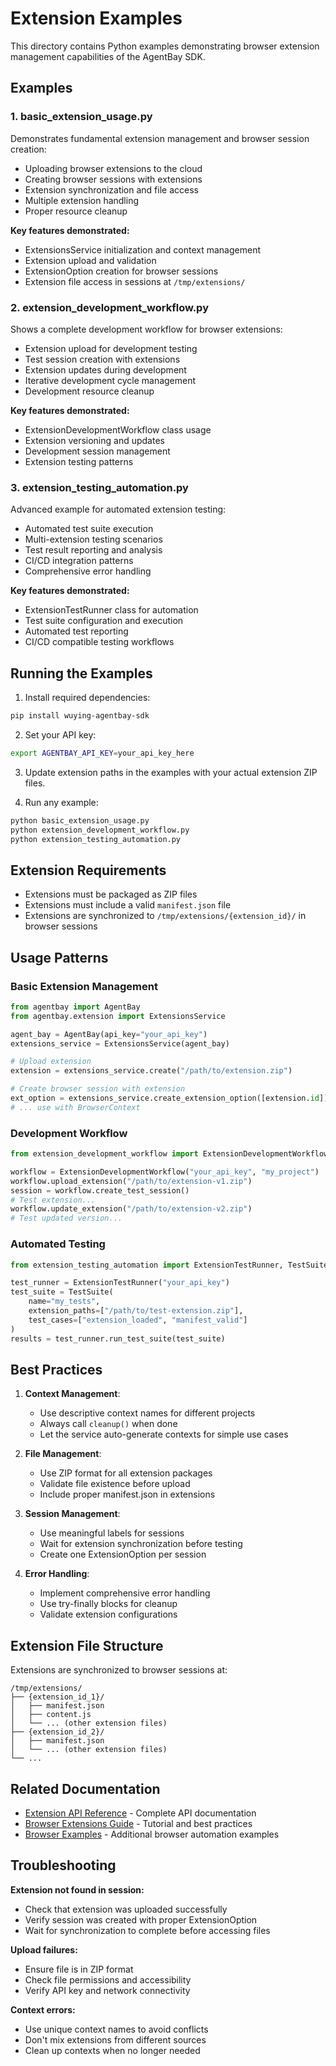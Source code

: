 # Extension Examples

This directory contains Python examples demonstrating browser extension management capabilities of the AgentBay SDK.

## Examples

### 1. basic_extension_usage.py
Demonstrates fundamental extension management and browser session creation:
- Uploading browser extensions to the cloud
- Creating browser sessions with extensions
- Extension synchronization and file access
- Multiple extension handling
- Proper resource cleanup

**Key features demonstrated:**
- ExtensionsService initialization and context management
- Extension upload and validation
- ExtensionOption creation for browser sessions
- Extension file access in sessions at `/tmp/extensions/`

### 2. extension_development_workflow.py
Shows a complete development workflow for browser extensions:
- Extension upload for development testing
- Test session creation with extensions
- Extension updates during development
- Iterative development cycle management
- Development resource cleanup

**Key features demonstrated:**
- ExtensionDevelopmentWorkflow class usage
- Extension versioning and updates
- Development session management
- Extension testing patterns

### 3. extension_testing_automation.py
Advanced example for automated extension testing:
- Automated test suite execution
- Multi-extension testing scenarios
- Test result reporting and analysis
- CI/CD integration patterns
- Comprehensive error handling

**Key features demonstrated:**
- ExtensionTestRunner class for automation
- Test suite configuration and execution
- Automated test reporting
- CI/CD compatible testing workflows

## Running the Examples

1. Install required dependencies:
```bash
pip install wuying-agentbay-sdk
```

2. Set your API key:
```bash
export AGENTBAY_API_KEY=your_api_key_here
```

3. Update extension paths in the examples with your actual extension ZIP files.

4. Run any example:
```bash
python basic_extension_usage.py
python extension_development_workflow.py
python extension_testing_automation.py
```

## Extension Requirements

- Extensions must be packaged as ZIP files
- Extensions must include a valid `manifest.json` file
- Extensions are synchronized to `/tmp/extensions/{extension_id}/` in browser sessions

## Usage Patterns

### Basic Extension Management
```python
from agentbay import AgentBay
from agentbay.extension import ExtensionsService

agent_bay = AgentBay(api_key="your_api_key")
extensions_service = ExtensionsService(agent_bay)

# Upload extension
extension = extensions_service.create("/path/to/extension.zip")

# Create browser session with extension
ext_option = extensions_service.create_extension_option([extension.id])
# ... use with BrowserContext
```

### Development Workflow
```python
from extension_development_workflow import ExtensionDevelopmentWorkflow

workflow = ExtensionDevelopmentWorkflow("your_api_key", "my_project")
workflow.upload_extension("/path/to/extension-v1.zip")
session = workflow.create_test_session()
# Test extension...
workflow.update_extension("/path/to/extension-v2.zip")
# Test updated version...
```

### Automated Testing
```python
from extension_testing_automation import ExtensionTestRunner, TestSuite

test_runner = ExtensionTestRunner("your_api_key")
test_suite = TestSuite(
    name="my_tests",
    extension_paths=["/path/to/test-extension.zip"],
    test_cases=["extension_loaded", "manifest_valid"]
)
results = test_runner.run_test_suite(test_suite)
```

## Best Practices

1. **Context Management**:
   - Use descriptive context names for different projects
   - Always call `cleanup()` when done
   - Let the service auto-generate contexts for simple use cases

2. **File Management**:
   - Use ZIP format for all extension packages
   - Validate file existence before upload
   - Include proper manifest.json in extensions

3. **Session Management**:
   - Use meaningful labels for sessions
   - Wait for extension synchronization before testing
   - Create one ExtensionOption per session

4. **Error Handling**:
   - Implement comprehensive error handling
   - Use try-finally blocks for cleanup
   - Validate extension configurations

## Extension File Structure

Extensions are synchronized to browser sessions at:
```
/tmp/extensions/
├── {extension_id_1}/
│   ├── manifest.json
│   ├── content.js
│   └── ... (other extension files)
├── {extension_id_2}/
│   ├── manifest.json
│   └── ... (other extension files)
└── ...
```

## Related Documentation

- [Extension API Reference](../../../../../typescript/docs/api/browser-use/extension.md) - Complete API documentation
- [Browser Extensions Guide](../../../../../docs/guides/browser-use/browser-extensions.md) - Tutorial and best practices
- [Browser Examples](../browser/README.md) - Additional browser automation examples

## Troubleshooting

**Extension not found in session:**
- Check that extension was uploaded successfully
- Verify session was created with proper ExtensionOption
- Wait for synchronization to complete before accessing files

**Upload failures:**
- Ensure file is in ZIP format
- Check file permissions and accessibility
- Verify API key and network connectivity

**Context errors:**
- Use unique context names to avoid conflicts
- Don't mix extensions from different sources
- Clean up contexts when no longer needed